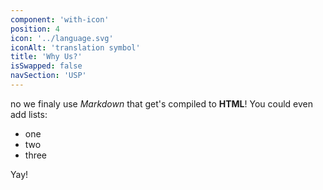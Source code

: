 ```yaml
---
component: 'with-icon'
position: 4
icon: '../language.svg'
iconAlt: 'translation symbol'
title: 'Why Us?'
isSwapped: false
navSection: 'USP'
---
```


no we finaly use _Markdown_ that get's compiled to **HTML**!
You could even add lists:

- one
- two
- three

Yay!

